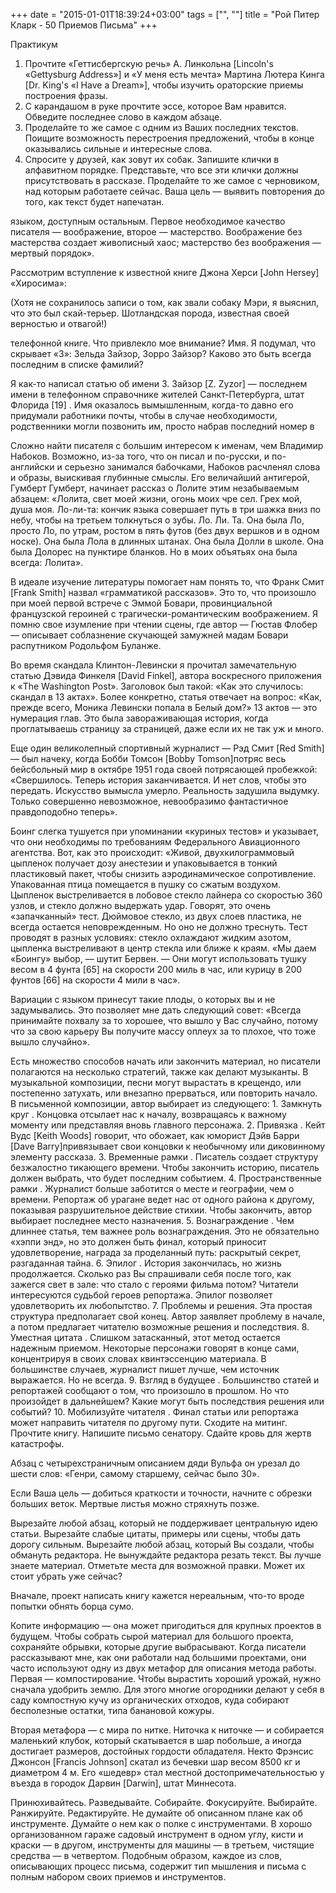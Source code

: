 +++
date = "2015-01-01T18:39:24+03:00"
tags = ["", ""]
title = "Рой Питер Кларк - 50 Приемов Письма"
+++

Практикум

1. Прочтите «Геттисбергскую речь» А. Линкольна [Lincoln's «Gettysburg Address»]
и «У меня есть мечта» Мартина Лютера Кинга [Dr. King's «I Have a Dream»], чтобы
изучить ораторские приемы построения фразы.
2. С карандашом в руке прочтите эссе, которое Вам нравится. Обведите последнее
слово в каждом абзаце.
3. Проделайте то же самое с одним из Ваших последних текстов. Поищите
возможность перестроения предложений, чтобы в конце оказывались сильные и
интересные слова.
4. Спросите у друзей, как зовут их собак. Запишите клички в алфавитном порядке.
Представьте, что все эти клички должны присутствовать в рассказе.  Проделайте то
же самое с черновиком, над которым работаете сейчас. Ваша цель — выявить
повторения до того, как текст будет напечатан.

языком, доступным остальным. Первое необходимое качество писателя —
воображение, второе — мастерство. Воображение без мастерства создает живописный
хаос; мастерство без воображения — мертвый порядок».

Рассмотрим вступление к известной книге Джона Херси [John Hersey] «Хиросима»:

(Хотя не сохранилось записи о том, как звали собаку Мэри, я выяснил, что это был
скай-терьер. Шотландская порода, известная своей верностью и отвагой!)

телефонной книге. Что привлекло мое внимание? Имя. Я подумал, что скрывает «З»:
Зельда Зайзор, Зорро Зайзор? Каково это быть всегда последним в списке фамилий?

Я как-то написал статью об имени З. Зайзор [Z. Zyzor] — последнем имени в
телефонном справочнике жителей Санкт-Петербурга, штат Флорида [19] . Имя
оказалось вымышленным, когда-то давно его придумали работники почты, чтобы в
случае необходимости, родственники могли позвонить им, просто набрав последний
номер в

Сложно найти писателя с большим интересом к именам, чем Владимир Набоков.
Возможно, из-за того, что он писал и по-русски, и по-английски и серьезно
занимался бабочками, Набоков расчленял слова и образы, выискивая глубинные
смыслы. Его величайший антигерой, Гумберт Гумберт, начинает рассказ о Лолите
этим незабываемым абзацем: «Лолита, свет моей жизни, огонь моих чре сел. Грех
мой, душа моя. Ло-ли-та: кончик языка совершает путь в три шажка вниз по небу,
чтобы на третьем толкнуться о зубы. Ло. Ли. Та. Она была Ло, просто Ло, по
утрам, ростом в пять футов (без двух вершков и в одном носке). Она была Лола в
длинных штанах. Она была Долли в школе. Она была Долорес на пунктире бланков. Но
в моих объятьях она была всегда: Лолита».

В идеале изучение литературы помогает нам понять то, что Франк Смит [Frank
Smith] назвал «грамматикой рассказов». Это то, что произошло при моей первой
встрече с Эммой Бовари, провинциальной французской героиней с
трагически-романтическим воображением. Я помню свое изумление при чтении сцены,
где автор — Гюстав Флобер — описывает соблазнение скучающей замужней мадам
Бовари распутником Родольфом Буланже.

Во время скандала Клинтон-Левински я прочитал замечательную статью Дэвида
Финкеля [David Finkel], автора воскресного приложения к «The Washington Post».
Заголовок был такой: «Как это случилось: скандал в 13 актах». Более конкретно,
статья отвечает на вопрос: «Как, прежде всего, Моника Левински попала в Белый
дом?» 13 актов — это нумерация глав. Это была завораживающая история, когда
проглатываешь страницу за страницей, даже если их не так уж и много.

Еще один великолепный спортивный журналист — Рэд Смит [Red Smith] — был
начеку, когда Бобби Томсон [Bobby Tomson]потряс весь бейсбольный мир в октябре
1951 года своей потрясающей пробежкой: «Свершилось. Теперь история
заканчивается. И нет слов, чтобы это передать. Искусство вымысла умерло.
Реальность задушила выдумку. Только совершенно невозможное, невообразимо фантастичное правдоподобно теперь».

Боинг слегка тушуется при упоминании «куриных тестов» и указывает, что они
необходимы по требованиям Федерального Авиационного агентства. Вот, как это
происходит: «Живой, двухкилограммовый цыпленок получает дозу анестезии и
упаковывается в тонкий пластиковый пакет, чтобы снизить аэродинамическое
сопротивление. Упакованная птица помещается в пушку со сжатым воздухом. Цыпленок
выстреливается в лобовое стекло лайнера со скоростью 360 узлов, и стекло должно
выдержать удар. Говорят, это очень «запачканный» тест. Дюймовое стекло, из двух
слоев пластика, не всегда остается неповрежденным. Но оно не должно треснуть.
Тест проводят в разных условиях: стекло охлаждают жидким азотом, цыпленка
выстреливают в центр стекла или ближе к краям. «Мы даем «Боингу» выбор, — шутит
Бервен. — Они могут использовать тушку весом в 4 фунта [65] на скорости 200 миль
в час, или курицу в 200 фунтов [66] на скорости 4 мили в час».

Вариации с языком принесут такие плоды, о которых вы и не задумывались. Это
позволяет мне дать следующий совет: «Всегда принимайте похвалу за то хорошее,
что вышло у Вас случайно, потому что за свою карьеру Вы получите массу оплеух за
то плохое, что тоже вышло случайно».

Есть множество способов начать или закончить материал, но писатели
полагаются на несколько стратегий, также как делают музыканты. В музыкальной
композиции, песни могут вырастать в крещендо, или постепенно затухать, или
внезапно прерваться, или повторить начало. В письменной композиции, автор
выбирает из следующего: 1. Замкнуть круг . Концовка отсылает нас к началу,
возвращаясь к важному моменту или представляя вновь главного персонажа.
2. Привязка . Кейт Вудс [Keith Woods] говорит, что обожает, как юморист Дэйв
Барри [Dave Barry]привязывает свои концовки к необычному или диковинному
элементу рассказа. 3. Временные рамки . Писатель создает структуру безжалостно
тикающего времени. Чтобы закончить историю, писатель должен выбрать, что будет
последним событием. 4. Пространственные рамки . Журналист больше заботится о
месте и географии, чем о времени. Репортаж об урагане ведет нас от одного района
к другому, показывая разрушительное действие стихии. Чтобы закончить, автор
выбирает последнее место назначения. 5. Вознаграждение . Чем длиннее статья, тем
важнее роль вознаграждения. Это не обязательно «хэппи энд», но это должен быть
финал, который приносит удовлетворение, награда за проделанный путь: раскрытый
секрет, разгаданная тайна. 6. Эпилог . История закончилась, но жизнь
продолжается. Сколько раз Вы спрашивали себя после того, как зажегся свет в
зале: что стало с героями фильма потом? Читатели интересуются судьбой героев
репортажа. Эпилог позволяет удовлетворить их любопытство. 7. Проблемы и решения.
Эта простая структура предполагает свой конец. Автор заявляет проблему в начале,
а потом предлагает читателю возможные решения и последствия. 8. Уместная цитата
. Слишком затасканный, этот метод остается надежным приемом. Некоторые персонажи
говорят в конце сами, концентрируя в своих словах квинтэссенцию материала. В
большинстве случаев, журналист пишет лучше, чем источник выражается. Но не
всегда. 9. Взгляд в будущее . Большинство статей и репортажей сообщают о том,
что произошло в прошлом. Но что произойдет в дальнейшем? Какие могут быть
последствия решения или событий? 10. Мобилизуйте читателя . Финал статьи или
репортажа может направить читателя по другому пути. Сходите на митинг. Прочтите
книгу. Напишите письмо сенатору. Сдайте кровь для жертв катастрофы.

Абзац с четырехстраничным описанием дяди Вульфа он урезал до шести слов:
«Генри, самому старшему, сейчас было 30».

Если Ваша цель — добиться краткости и точности, начните с обрезки больших
веток. Мертвые листья можно стряхнуть позже.

Вырезайте любой абзац, который не поддерживает центральную идею статьи.
Вырезайте слабые цитаты, примеры или сцены, чтобы дать дорогу сильным. Вырезайте
любой абзац, который Вы создали, чтобы обмануть редактора. Не вынуждайте
редактора резать текст. Вы лучше знаете материал. Отметьте места для возможной
правки. Может их стоит убрать уже сейчас?

Вначале, проект написать книгу кажется нереальным, что-то вроде попытки
обнять борца сумо.

Копите информацию — она может пригодиться для крупных проектов в будущем.
Чтобы собрать сырой материал для большого проекта, сохраняйте обрывки, которые
другие выбрасывают. Когда писатели рассказывают мне, как они работали над
большими проектами, они часто используют одну из двух метафор для описания
метода работы. Первая — компостирование. Чтобы вырастить хороший урожай, нужно
сначала удобрить землю. Для этого многие огородники делают у себя в саду
компостную кучу из органических отходов, куда собирают бесполезные остатки, типа
банановой кожуры.

Вторая метафора — с мира по нитке. Ниточка к ниточке — и собирается
маленький клубок, который скатывается в шар побольше, а иногда достигает
размеров, достойных гордости обладателя. Некто Фрэнсис Джонсон [Francis Johnson]
скатал из бечевки шар весом 8500 кг и диаметром 4 м. Его «шедевр» стал местной
достопримечательностью у въезда в городок Дарвин [Darwin], штат Миннесота.

Принюхивайтесь. Разведывайте. Собирайте. Фокусируйте. Выбирайте. Ранжируйте.
Редактируйте. Не думайте об описанном плане как об инструменте. Думайте о нем
как о полке с инструментами. В хорошо организованном гараже садовый инструмент в
одном углу, кисти и краски — в другом, инструменты для машины — в третьем,
чистящие средства — в четвертом. Подобным образом, каждое из слов, описывающих
процесс письма, содержит тип мышления и письма с полным набором своих приемов и
инструментов.

